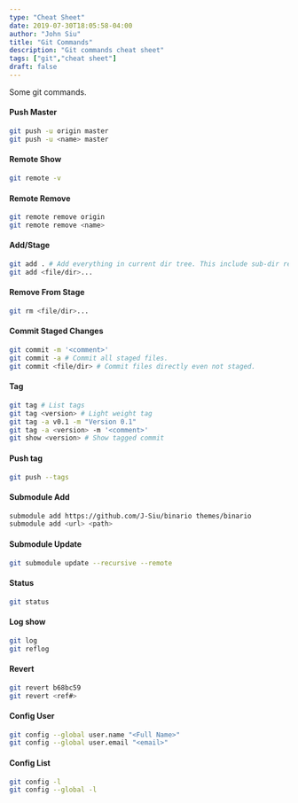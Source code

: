 ```yaml
---
type: "Cheat Sheet"
date: 2019-07-30T18:05:58-04:00
author: "John Siu"
title: "Git Commands"
description: "Git commands cheat sheet"
tags: ["git","cheat sheet"]
draft: false
---
```

Some git commands.
<!--more-->
#### Push Master

```sh
git push -u origin master
git push -u <name> master
```

#### Remote Show

```sh
git remote -v
```

#### Remote Remove

```sh
git remote remove origin
git remote remove <name>
```

#### Add/Stage

```sh
git add . # Add everything in current dir tree. This include sub-dir recursively.
git add <file/dir>...
```

#### Remove From Stage

```sh
git rm <file/dir>...
```

#### Commit Staged Changes

```sh
git commit -m '<comment>'
git commit -a # Commit all staged files.
git commit <file/dir> # Commit files directly even not staged.
```

#### Tag

```sh
git tag # List tags
git tag <version> # Light weight tag
git tag -a v0.1 -m "Version 0.1"
git tag -a <version> -m '<comment>'
git show <version> # Show tagged commit
```

#### Push tag

```sh
git push --tags
```

#### Submodule Add

```sh
submodule add https://github.com/J-Siu/binario themes/binario
submodule add <url> <path>
```

#### Submodule Update

```sh
git submodule update --recursive --remote
```

#### Status

```sh
git status
```

#### Log show

```sh
git log
git reflog
```

#### Revert

```sh
git revert b68bc59
git revert <ref#>
```

#### Config User

```sh
git config --global user.name "<Full Name>"
git config --global user.email "<email>"
```

#### Config List

```sh
git config -l
git config --global -l
```